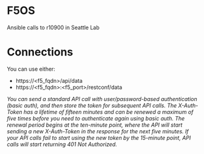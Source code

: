 # F5OS

Ansible calls to r10900 in Seattle Lab


# Connections 

You can use either: 
 - https://<f5_fqdn>/api/data
 - https://<f5_fqdn>:<f5_port>/restconf/data

*You can send a standard API call with user/password-based authentication (basic auth), and then store the token for subsequent API calls. The X-Auth-Token has a lifetime of fifteen minutes and can be renewed a maximum of five times before you need to authenticate again using basic auth. The renewal period begins at the ten-minute point, where the API will start sending a new X-Auth-Token in the response for the next five minutes. If your API calls fail to start using the new token by the 15-minute point, API calls will start returning 401 Not Authorized.*
